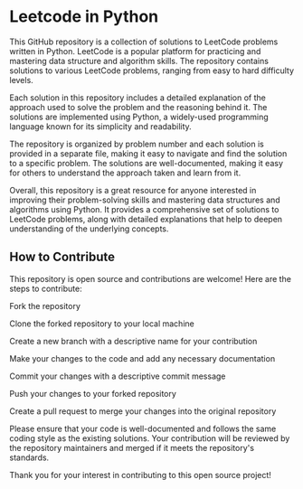 # Leetcode in Python

This GitHub repository is a collection of solutions to LeetCode problems written in Python. LeetCode is a popular platform for practicing and mastering data structure and algorithm skills. The repository contains solutions to various LeetCode problems, ranging from easy to hard difficulty levels.

Each solution in this repository includes a detailed explanation of the approach used to solve the problem and the reasoning behind it. The solutions are implemented using Python, a widely-used programming language known for its simplicity and readability.

The repository is organized by problem number and each solution is provided in a separate file, making it easy to navigate and find the solution to a specific problem. The solutions are well-documented, making it easy for others to understand the approach taken and learn from it.

Overall, this repository is a great resource for anyone interested in improving their problem-solving skills and mastering data structures and algorithms using Python. It provides a comprehensive set of solutions to LeetCode problems, along with detailed explanations that help to deepen understanding of the underlying concepts.

## How to Contribute
This repository is open source and contributions are welcome! Here are the steps to contribute:

Fork the repository

Clone the forked repository to your local machine

Create a new branch with a descriptive name for your contribution

Make your changes to the code and add any necessary documentation

Commit your changes with a descriptive commit message

Push your changes to your forked repository

Create a pull request to merge your changes into the original repository

Please ensure that your code is well-documented and follows the same coding style as the existing solutions. Your contribution will be reviewed by the repository maintainers and merged if it meets the repository's standards.


Thank you for your interest in contributing to this open source project!


